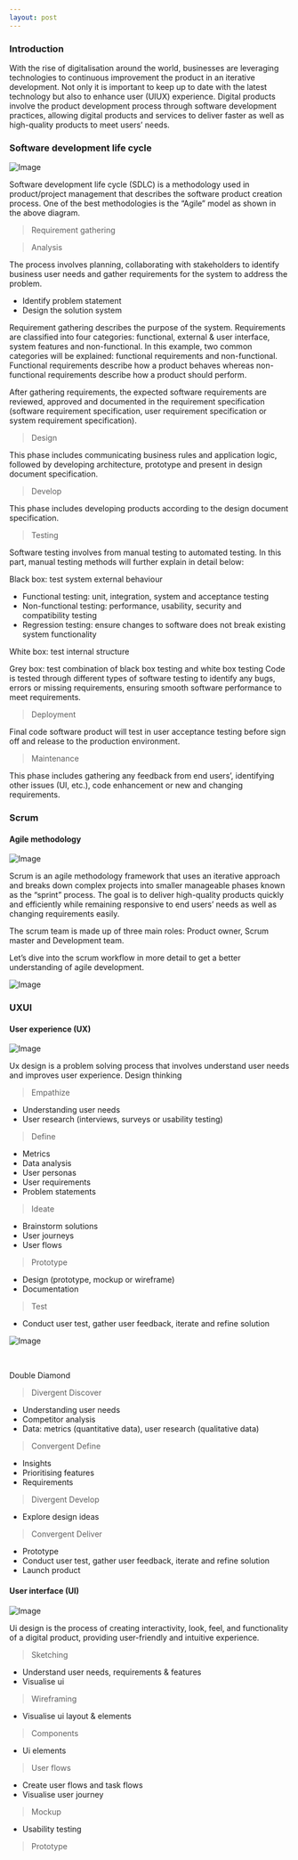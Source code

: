 ```yaml
---
layout: post
---
```

### Introduction
With the rise of digitalisation around the world, businesses are leveraging technologies to continuous improvement the product in an iterative development. Not only it is important to keep up to date with the latest technology but also to enhance user (UIUX) experience. Digital products involve the product development process through software development practices, allowing digital products and services to deliver faster as well as high-quality products to meet users’ needs.

### Software development life cycle
![Image](https://raw.githubusercontent.com/xcarin/xcarin.github.io/refs/heads/main/images/sdlc1.png)

Software development life cycle (SDLC) is a methodology used in product/project management that describes the software product creation process. One of the best methodologies is the “Agile” model as shown in the above diagram.

> Requirement gathering

> Analysis

The process involves planning, collaborating with stakeholders to identify business user needs and gather requirements for the system to address the problem.
- Identify problem statement
- Design the solution system

Requirement gathering describes the purpose of the system. Requirements are classified into four categories: functional, external & user interface, system features and non-functional. In this example, two common categories will be explained: functional requirements and non-functional. Functional requirements describe how a product behaves whereas non-functional requirements describe how a product should perform.

After gathering requirements, the expected software requirements are reviewed, approved and documented in the requirement specification (software requirement specification, user requirement specification or system requirement specification).

> Design

This phase includes communicating business rules and application logic, followed by developing architecture, prototype and present in design document specification.

> Develop

This phase includes developing products according to the design document specification.

> Testing

Software testing involves from manual testing to automated testing. In this part, manual testing methods will further explain in detail below:

Black box: test system external behaviour
- Functional testing: unit, integration, system and acceptance testing
- Non-functional testing: performance, usability, security and compatibility testing
- Regression testing: ensure changes to software does not break existing system functionality

White box: test internal structure

Grey box: test combination of black box testing and white box testing
Code is tested through different types of software testing to identify any bugs, errors or missing requirements, ensuring smooth software performance to meet requirements.

> Deployment

Final code software product will test in user acceptance testing before sign off and release to the production environment.

> Maintenance

This phase includes gathering any feedback from end users’, identifying other issues (UI, etc.), code enhancement or new and changing requirements.

### Scrum
#### Agile methodology
![Image](https://raw.githubusercontent.com/xcarin/xcarin.github.io/refs/heads/main/images/sdlc2.png)

Scrum is an agile methodology framework that uses an iterative approach and breaks down complex projects into smaller manageable phases known as the “sprint” process. The goal is to deliver high-quality products quickly and efficiently while remaining responsive to end users’ needs as well as changing requirements easily.

The scrum team is made up of three main roles: Product owner, Scrum master and Development team.

Let’s dive into the scrum workflow in more detail to get a better understanding of agile development.

![Image](https://raw.githubusercontent.com/xcarin/xcarin.github.io/refs/heads/main/images/sdlc3.png)

### UXUI
#### User experience (UX)
![Image](https://raw.githubusercontent.com/xcarin/xcarin.github.io/refs/heads/main/images/sdlc4.png)

Ux design is a problem solving process that involves understand user needs and improves user experience.
Design thinking
> Empathize

- Understanding user needs
- User research (interviews, surveys or usability testing)

> Define

- Metrics
- Data analysis
- User personas
- User requirements
- Problem statements

> Ideate

- Brainstorm solutions
- User journeys
- User flows

> Prototype

- Design (prototype, mockup or wireframe)
- Documentation

> Test

- Conduct user test, gather user feedback, iterate and refine solution

![Image](https://raw.githubusercontent.com/xcarin/xcarin.github.io/refs/heads/main/images/sdlc5.png)

<br/>

Double Diamond
> Divergent Discover

- Understanding user needs
- Competitor analysis
- Data: metrics (quantitative data), user research (qualitative data)

> Convergent Define

- Insights
- Prioritising features
- Requirements

> Divergent Develop

- Explore design ideas

> Convergent Deliver

- Prototype
- Conduct user test, gather user feedback, iterate and refine solution
- Launch product

#### User interface (UI)
![Image](https://raw.githubusercontent.com/xcarin/xcarin.github.io/refs/heads/main/images/sdlc6.png)

Ui design is the process of creating interactivity, look, feel, and functionality of a digital product,
providing user-friendly and intuitive experience.

> Sketching

- Understand user needs, requirements & features
- Visualise ui

> Wireframing

- Visualise ui layout & elements

> Components

- Ui elements

 > User flows

- Create user flows and task flows
- Visualise user journey

> Mockup

- Usability testing

 > Prototype
